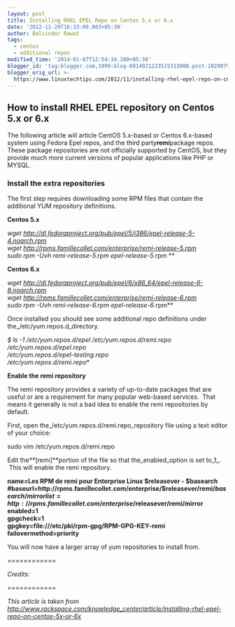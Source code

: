 ```yaml
---
layout: post
title: Installing RHEL EPEL Repo on Centos 5.x or 6.x
date: '2012-11-29T16:33:00.003+05:30'
author: Balvinder Rawat
tags:
  - centos
  - additional repos
modified_time: '2014-01-07T12:54:34.380+05:30'
blogger_id: 'tag:blogger.com,1999:blog-6814921223515313000.post-1029079533370199136'
blogger_orig_url: >-
  https://www.linuxtechtips.com/2012/11/installing-rhel-epel-repo-on-centos-5x.html
---
```

How to install RHEL EPEL repository on Centos 5.x or 6.x
--------------------------------------------------------

The following article will article CentOS 5.x-based or Centos 6.x-based  system using Fedora Epel repos, and the third party**remi**package repos. These package repositories are not officially supported by CentOS, but they provide much more current versions of popular applications like PHP or MYSQL.

### Install the extra repositories

The first step requires downloading some RPM files that contain the additional YUM repository definitions.

****Centos 5.x****

**wget http://dl.fedoraproject.org/pub/epel/5/i386/epel-release-5-4.noarch.rpm  
wget http://rpms.famillecollet.com/enterprise/remi-release-5.rpm  
sudo rpm -Uvh remi-release-5*.rpm epel-release-5*.rpm **

  

**Centos 6.x**

  

**wget http://dl.fedoraproject.org/pub/epel/6/x86_64/epel-release-6-8.noarch.rpm  
wget http://rpms.famillecollet.com/enterprise/remi-release-6.rpm  
sudo rpm -Uvh remi-release-6*.rpm epel-release-6*.rpm**

  

Once installed you should see some additional repo definitions under the_/etc/yum.repos.d_directory.  
  
**$ ls -1 /etc/yum.repos.d/epel* /etc/yum.repos.d/remi.repo  
/etc/yum.repos.d/epel.repo  
/etc/yum.repos.d/epel-testing.repo  
/etc/yum.repos.d/remi.repo**

**Enable the remi repository**

The remi repository provides a variety of up-to-date packages that are useful or are a requirement for many popular web-based services.  That means it generally is not a bad idea to enable the remi repositories by default.

First, open the_/etc/yum.repos.d/remi.repo_repository file using a text editor of your choice:  
  
sudo vim /etc/yum.repos.d/remi.repo

  

  

Edit the**\[remi\]**portion of the file so that the_enabled_option is set to_1_.  This will enable the remi repository.  
  
**name=Les RPM de remi pour Enterprise Linux $releasever - $basearch  
#baseurl=http://rpms.famillecollet.com/enterprise/$releasever/remi/$basearch/  
mirrorlist=http://rpms.famillecollet.com/enterprise/$releasever/remi/mirror  
enabled=1  
gpgcheck=1  
gpgkey=file:///etc/pki/rpm-gpg/RPM-GPG-KEY-remi  
failovermethod=priority**

  

You will now have a larger array of yum repositories to install from.

_============_

_Credits:_

_============_

_This article is taken from http://www.rackspace.com/knowledge_center/article/installing-rhel-epel-repo-on-centos-5x-or-6x_

